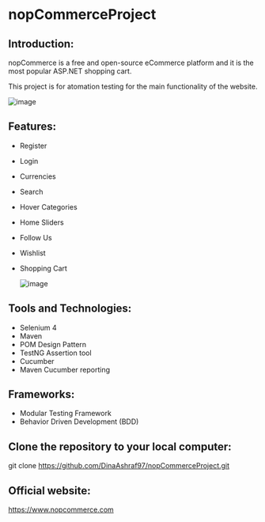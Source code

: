 # nopCommerceProject
## Introduction:
nopCommerce is a free and open-source eCommerce platform and it is the most popular ASP.NET shopping cart. 

This project is for atomation testing for the main functionality of the website.

![image](https://github.com/DinaAshraf97/nopCommerceProject/assets/138103067/963df5bf-467d-404d-aadc-9fac44450e17)

## Features:
- Register
- Login
- Currencies
- Search
- Hover Categories
- Home Sliders
- Follow Us
- Wishlist
- Shopping Cart
  
	![image](https://github.com/DinaAshraf97/nopCommerceProject/assets/138103067/b64ec1a9-8d43-4b06-b77b-6896e1119bf1)

## Tools and Technologies:
- Selenium 4
- Maven
- POM Design Pattern
- TestNG Assertion tool
- Cucumber
- Maven Cucumber reporting

## Frameworks:
- Modular Testing Framework
- Behavior Driven Development (BDD)

## Clone the repository to your local computer:
git clone https://github.com/DinaAshraf97/nopCommerceProject.git

## Official website: 
https://www.nopcommerce.com
